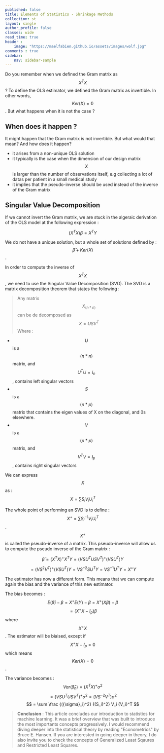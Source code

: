 ```yaml
---
published: false
title: Elements of Statistics - Shrinkage Methods
collection: st
layout: single
author_profile: false
classes: wide
read_time: true
header :
    image: "https://maelfabien.github.io/assets/images/wolf.jpg"
comments : true
sidebar:
    nav: sidebar-sample
---
```


Do you remember when we defined the Gram matrix as $$ X^TX $$ ? To define the OLS estimator, we defined the Gram matrix as invertible. In other words, $$ Ker(X) = {0} $$ . But what happens when it is not the case ? 

## When does it happen ?

It might happen that the Gram matrix is not invertible. But what would that mean? And how does it happen?
- it arises from a non-unique OLS solution
- it typically is the case when the dimension of our design matrix $$ X $$ is larger than the number of observations itself, e.g collecting a lot of datas per patient in a small medical study
- it implies that the pseudo-inverse should be used instead of the inverse of the Gram matrix


## Singular Value Decomposition

If we cannot invert the Gram matrix, we are stuck in the algeraic derivation of the OLS model at the following expression :

$$ (X^TX){\beta} = X^TY $$

We do not have a unique solution, but a whole set of solutions defined by : $$ \hat{\beta} + Ker(X) $$.

In order to compute the inverse of $$ X^TX $$, we need to use the Singular Value Decomposition (SVD). The SVD is a matrix decomposition theorem that states the following :

> Any matrix $$ X_{(n*n)} $$ can be de decomposed as $$ X = USV^T $$ 
Where : 
- $$ U $$ is a $$ (n*n) $$ matrix, and $$ U^TU = I_n $$, contains left singular vectors
- $$ S $$ is a $$ (n*p) $$ matrix that contains the eigen values of X on the diagonal, and 0s elsewhere.
- $$ V $$ is a $$ (p*p) $$ matrix, and $$ V^TV = I_p $$, contains right singular vectors

We can express $$ X $$ as : $$ X = \sum S_iV_i{U_i}^T $$

The whole point of performing an SVD is to define : $$ X^+ = \sum {S_i}^{-1}V_i{U_i}^T $$. $$ X^+ $$ is called the pseudo-inverse of a matrix. This pseudo-inverse will allow us to compute the pseudo inverse of the Gram matrix :

$$ \hat{\beta} = (X^TX)^+ X^TY = (VSU^TUSV^T)^+(VSU^T)Y $$

$$ = (VS^2V^T)^+(VSU^T)Y = VS^{-2}SU^TY = VS^{-1}U^TY = X^+Y $$

The estimator has now a different form. This means that we can compute again the bias and the variance of this new estimator.

The bias becomes : $$ E(\hat{\beta}) - {\beta} = X^+E(Y) - {\beta} = X^+(X{\beta}) - {\beta} $$
$$ = (X^+X - I_p){\beta} $$ where $$ X^+X $$. The estimator will be biaised, except if $$ X^+X - I_p = 0 $$ which means $$ Ker(X) = {0} $$.

The variance becomes : $$ Var(\hat{\beta}_n) = (X^TX)^+{\sigma}^2 $$
$$ = (VSU^TUSV^T)^+{\sigma}^2 = (VS^{-2}V^T){\sigma}^2 $$
$$ = \sum \frac {({\sigma}_i)^2} {(S_i)^2} V_i {V_i}^T $$

> **Conclusion** : This article concludes our introduction to statistics for machine learning. It was a brief overview that was built to introduce the most importants concepts progressively. I would recommend diving deeper into the statistical theory by reading "Econometrics" by Bruce E. Hansen. If you are interested in going deeper in theory, I do also invite you to check the concepts of Generalized Least Sqaures and Restricted Least Squares.
